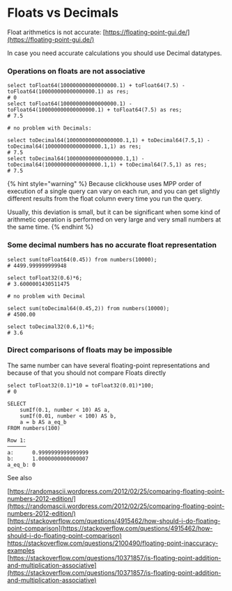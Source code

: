 # Floats vs Decimals

Float arithmetics is not accurate: [https://floating-point-gui.de/](https://floating-point-gui.de/)

In case you need accurate calculations you should use Decimal datatypes.

### Operations on floats are not associative

```text
select toFloat64(100000000000000000.1) + toFloat64(7.5) - toFloat64(100000000000000000.1) as res;
# 0
select toFloat64(100000000000000000.1) - toFloat64(100000000000000000.1) + toFloat64(7.5) as res;
# 7.5

# no problem with Decimals:

select toDecimal64(100000000000000000.1,1) + toDecimal64(7.5,1) - toDecimal64(100000000000000000.1,1) as res;
# 7.5
select toDecimal64(100000000000000000.1,1) - toDecimal64(100000000000000000.1,1) + toDecimal64(7.5,1) as res;
# 7.5
```

{% hint style="warning" %}
Because clickhouse uses MPP order of execution of a single query can vary on each run, and you can get slightly different results from the float column every time you run the query. 

Usually, this deviation is small, but it can be significant when some kind of arithmetic operation is performed on very large and very small numbers at the same time.
{% endhint %}

### Some decimal numbers has no accurate float representation

```text
select sum(toFloat64(0.45)) from numbers(10000);
# 4499.999999999948 

select toFloat32(0.6)*6;
# 3.6000001430511475

# no problem with Decimal

select sum(toDecimal64(0.45,2)) from numbers(10000);
# 4500.00  

select toDecimal32(0.6,1)*6;
# 3.6
```

### Direct comparisons of floats may be impossible

The same number can have several floating-point representations and because of that you should not compare Floats directly 

```text
select toFloat32(0.1)*10 = toFloat32(0.01)*100;
# 0

SELECT
    sumIf(0.1, number < 10) AS a,
    sumIf(0.01, number < 100) AS b,
    a = b AS a_eq_b
FROM numbers(100)

Row 1:
──────
a:      0.9999999999999999
b:      1.0000000000000007
a_eq_b: 0
```

See also

[https://randomascii.wordpress.com/2012/02/25/comparing-floating-point-numbers-2012-edition/](https://randomascii.wordpress.com/2012/02/25/comparing-floating-point-numbers-2012-edition/)  
[https://stackoverflow.com/questions/4915462/how-should-i-do-floating-point-comparison](https://stackoverflow.com/questions/4915462/how-should-i-do-floating-point-comparison)  
https://stackoverflow.com/questions/2100490/floating-point-inaccuracy-examples  
[https://stackoverflow.com/questions/10371857/is-floating-point-addition-and-multiplication-associative](https://stackoverflow.com/questions/10371857/is-floating-point-addition-and-multiplication-associative)

### 

### 

